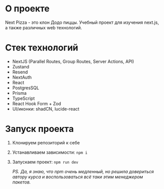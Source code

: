 # О проекте

Next Pizza - это клон Додо пиццы. Учебный проект для изучения next.js, а также различных web технологий.

# Стек технологий

- NextJS (Parallel Routes, Group Routes, Server Actions, API)
- Zustand
- Resend
- NextAuth
- React
- PostgresSQL
- Prisma
- TypeScript
- React Hook Form + Zod
- UI/иконки: shadCN, lucide-react

# Запуск проекта

1. Клонируем репозиторий к себе
2. Устанавливаем зависимости: `npm i`
3. Запускаем проект: `npm run dev`

   _PS. Да, я знаю, что npm очень медленный, но решила довериться автору курса и воспользоваться всё таки этим менеджером пакетов._
